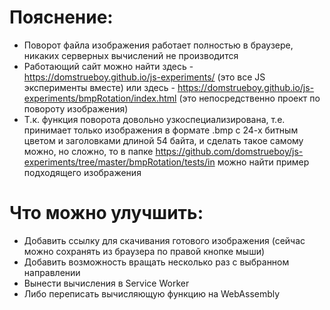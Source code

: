 # Пояснение:

- Поворот файла изображения работает полностью в браузере, никаких серверных вычислений не производится
- Работающий сайт можно найти здесь - https://domstrueboy.github.io/js-experiments/ (это все JS эксперименты вместе) или здесь - https://domstrueboy.github.io/js-experiments/bmpRotation/index.html (это непосредственно проект по повороту изображения)
- Т.к. функция поворота довольно узкоспециализирована, т.е. принимает только изображения в формате .bmp с 24-х битным цветом и заголовками длиной 54 байта, и сделать такое самому можно, но сложно, то в папке https://github.com/domstrueboy/js-experiments/tree/master/bmpRotation/tests/in можно найти пример подходящего изображения

# Что можно улучшить:

- Добавить ссылку для скачивания готового изображения (сейчас можно сохранять из браузера по правой кнопке мыши)
- Добавить возможность вращать несколько раз с выбранном направлении
- Вынести вычисления в Service Worker
- Либо переписать вычисляющую функцию на WebAssembly